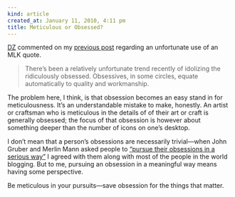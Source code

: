 ```yaml
---
kind: article
created_at: January 11, 2010, 4:11 pm
title: Meticulous or Obsessed?
---
```


<div><p><a href="http://blog.nodnod.net/post/322134926/theres-been-a-relatively-unfortunate-trend">DZ</a>  commented on my <a href="http://blog.humanmade.org/post/322042007/theres-a-great-little-blog-called-minimal-mac">previous post</a> regarding an unfortunate use of an MLK quote.</p>
<blockquote>
<p>There&#8217;s been a relatively unfortunate trend recently of idolizing the ridiculously obsessed. Obsessives, in some circles, equate automatically to quality and workmanship.</p>
</blockquote>
<p>The problem here, I think, is that obsession becomes an easy stand in for meticulousness. It&#8217;s an understandable mistake to make, honestly. An artist or craftsman who is meticulous in the details of of their art or craft is generally obsessed; the focus of that obsession is however about something deeper than the number of icons on one&#8217;s desktop.</p>
<p>I don&#8217;t mean that a person&#8217;s obsessions are necessarily trivial&#8212;when John Gruber and Merlin Mann asked people to <a href="http://daringfireball.net/2009/03/obsession_times_voice">&#8220;pursue their obsessions in a serious way&#8221;</a> I agreed with them along with most of the people in the world blogging. But to me, pursuing an obsession in a meaningful way means having some perspective.</p>
<p>Be meticulous in your pursuits&#8212;save obsession for the things that matter.</p></div>